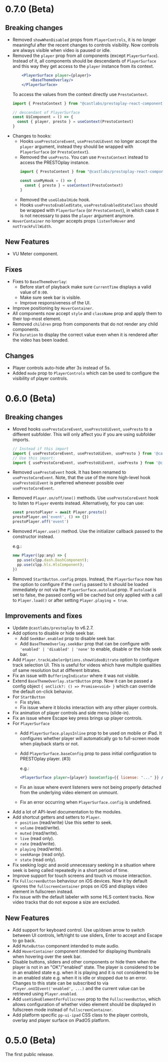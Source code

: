 # 0.7.0 (Beta)

## Breaking changes

* Removed `showWhenDisabled` props from `PlayerControls`, it is no longer meaningful after the recent changes
  to controls visibility. Now controls are always visible when video is paused or idle.
* Removed the `player` prop from all components (except `PlayerSurface`). Instead of it, all components should
  be descendants of `PlayerSurface` and this way they get access to the `player` instance from its context. 
  ```jsx
      <PlayerSurface player={player}>
          <BaseThemeOverlay/>
      </PlayerSurface>
  ```
  To access the values from the context directly use `PrestoContext`.
  ```jsx
  import { PrestoContext } from "@castlabs/prestoplay-react-components"

  // descendant of PlayerSurface
  const UiComponent = () => {
    const { player, presto } = useContext(PrestoContext)
  }
  ```
* Changes to hooks:
  * Hooks `usePrestoCoreEvent`, `usePrestoUiEvent` no longer accept the `player` argument, instead they
  should be wrapped with `PlayerSurface` (or `PrestoContext`).
  * Removed the `usePresto`. You can use `PrestoContext` instead to access the PRESTOplay instance.
    ```jsx
    import { PrestoContext } from "@castlabs/prestoplay-react-components"

    const useMyHook = () => {
      const { presto } = useContext(PrestoContext)
    }
    ```
  * Removed the `useGlobalHide` hook.
  * Hooks `usePrestoEnabledState`, `usePrestoEnabledStateClass` should be wrapped with `PlayerSurface`
  (or `PrestoContext`), in which case it is not necessary to pass the `player` argument anymore.
* `HoverContainer` no longer accepts props `listenToHover` and `notTrackFullWidth`.

## New Features

* VU Meter component.

## Fixes

* Fixes to `BaseThemeOverlay`:
  * Before start of playback make sure `CurrentTime` displays a valid value of `0:00`.
  * Make sure seek bar is visible.
  * Improve responsiveness of the UI.
* Improve positioning by `HoverContainer`.
* All components now accept `style` and `className` prop and apply them to their top-most element.
* Removed `children` prop from components that do not render any child components.
* Fix `Duration` to display the correct value even when it is rendered after the video has been loaded.

## Changes

* Player controls auto-hide after 3s instead of 5s.
* Added `mode` prop to `PlayerControls` which can be used to configure the visibility of player controls.

# 0.6.0 (Beta)

## Breaking changes

* Moved hooks `usePrestoCoreEvent`, `usePrestoUiEvent`, `usePresto` to a different subfolder. This will only affect
  you if you are using subfolder imports.
  
    ```js
    // Instead if this import
    import { usePrestoCoreEvent, usePrestoUiEven, usePresto } from '@castlabs/prestoplay-react-components/Player';
    // Use this import:
    import { usePrestoCoreEvent, usePrestoUiEvent, usePresto } from '@castlabs/prestoplay-react-components/react';
    ```
* Removed `usePrestoEvent` hook. It has been renamed to `usePrestoCoreEvent`. Note, that the use
  of the more high-level hook `usePrestoUiEvent` is preferred whenever possible over `usePrestoCoreEvent`.
* Removed `Player.on/off/one()` methods. Use `usePrestoCoreEvent` hook to listen
  to `Player` events instead. Alternatively, for you can use:

    ```js
    const prestoPlayer = await Player.presto()
    prestoPlayer.on('event', () => {})
    prestoPlayer.off('event')
    ```
* Removed `Player.use()` method. Use the initializer callback passed to the constructor
  instead.
  
    e.g.:
    ```js
    new Player((pp:any) => {
      pp.use(clpp.dash.DashComponent);
      pp.use(clpp.hls.HlsComponent);
    })
    ```
* Removed `StartButton.config` props. Instead, the `PlayerSurface` now has the 
  option to configure if the `config` passed to it should be loaded immediately or not
  via the `PlayerSurface.autoload` prop.
  If `autoload` is set to false, the passed config will be cached but only applied with
  a call to `Player.load()` or after setting `Player.playing = true`.

## Improvements and fixes

* Update `@castlabs/prestoplay` to v6.2.7.
* Add options to disable or hide seek bar.
  * Add `SeekBar.enabled` prop to disable seek bar.
  * Add `BaseThemeOverlay.seekBar` prop that can be configure with `'enabled' | 'disabled' | 'none'` to enable,
    disable or the hide seek bar.
* Add `Player.trackLabelerOptions.showVideoBitrate` option to configure track selection UI. This is useful for videos
  which have multiple qualities of same resolution but at different bitrates.
* Fix an issue with `BufferingIndicator` where it was not visible.
* Extend `BaseThemeOverlay.startButton` prop. Now it can be passed a config object `{ onClick?: () => Promise<void> }`
  which can override the default on-click behavior.
* For `StartButton`
  * Fix styles.
  * Fix issue where it blocks interaction with any other player controls.
* Fix animation of player controls and side menu (slide-in).
* Fix an issue where Escape key press brings up player controls.
* For `PlayerSurface`
  * Add `PlayerSurface.playsInline` prop to be used on mobile or iPad. It configures whether
    player will automatically go to full-screen mode when playback starts or not.
  * Add `PlayerSurface.baseConfig` prop to pass initial configuration to PRESTOplay player. (#3)

    e.g.:
    ```jsx
    <PlayerSurface player={player} baseConfig={{ license: "..." }} />
    ```
  * Fix an issue where event listeners were not being properly detached from the underlying
  video element on unmount.
  * Fix an error occurring when `PlayerSurface.config` is undefined.
* Add a lot of API-level documentation to the modules.
* Add shortcut getters and setters to `Player`.
  * `position` (read/write) Use this setter to seek.
  * `volume` (read/write).
  * `muted` (read/write).
  * `live` (read only).
  * `rate` (read/write).
  * `playing` (read/write).
  * `seekRange` (read only).
  * `state` (read only).
* Fix seeking logic and avoid unnecessary seeking in a situation where seek is being called repeatedly
  in a short period of time.
* Improve support for touch screens and touch vs mouse interaction.
* Fix `FullscreenButton` behaviour on iOS devices. Now it by default ignores the `fullscreenContainer`
  props on iOS and displays video element in fullscreen instead.
* Fix issue with the default labeler with some HLS content tracks. Now video tracks
  that do not expose a size are excluded.

## New Features

* Add support for keyboard control. Use up/down arrow to switch between UI controls, left/right to use sliders, Enter
  to accept and Escape to go back.
* Add `MuteButton` component intended to mute audio.
* Add `HoverContainer` component intended for displaying thumbnails when hovering over the seek bar.
* Disable buttons, sliders and other components or hide them when the player is not in an "OK"/"enabled" state.
  The player is considered to be in an enabled state e.g. when it is playing and it is not considered
  to be in an enabled state e.g. when it is idle or stopped due to an error.
  Changes to this state can be subscribed to via `Player.onUIEvent('enabled', ...)` and the current
  value can be retrieved using `Player.enabled`.
* Add `useVideoElementForFullscreen` prop to the `FullscreenButton`, which allows configuration of whether
  video element should be displayed in fullscreen mode instead of `fullscreenContainer`.
* Add platform specific `pp-ui-ipad` CSS class to the player controls, overlay and player surface
  on iPadOS platform.

# 0.5.0 (Beta)

The first public release.

